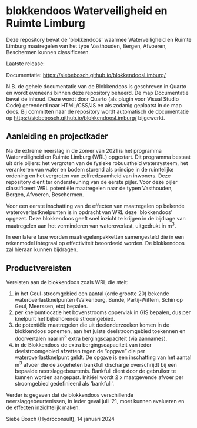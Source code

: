 # blokkendoos Waterveiligheid en Ruimte Limburg
Deze repository bevat de 'blokkendoos' waarmee Waterveiligheid en Ruimte Limburg maatregelen van het type Vasthouden, Bergen, Afvoeren, Beschermen kunnen classificeren.

Laatste release:

Documentatie: https://siebebosch.github.io/blokkendoosLimburg/

N.B. de gehele documentatie van de Blokkendoos is geschreven in Quarto en wordt eveneens binnen deze repository beheerd. De map Documentatie bevat de inhoud. Deze wordt door Quarto (als plugin voor Visual Studio Code) gerenderd naar HTML/CSS/JS en als zodanig geplaatst in de map docs. Bij committen naar de repository wordt automatisch de documentatie op https://siebebosch.github.io/blokkendoosLimburg/ bijgewerkt.

## Aanleiding en projectkader
Na de extreme neerslag in de zomer van 2021 is het programma Waterveiligheid en Ruimte Limburg
(WRL) opgestart. Dit programma bestaat uit drie pijlers: het vergroten van de fysieke robuustheid watersysteem,
het verankeren van water en bodem sturend als principe in de ruimtelijke ordening en het vergroten
van zelfredzaamheid van inwoners. Deze repository dient ter ondersteuning van de eerste pijler. Voor deze pijler classificeert WRL potentiële maatregelen
naar de typen Vasthouden, Bergen, Afvoeren, Beschermen.

Voor een eerste inschatting van de effecten van maatregelen op bekende wateroverlastknelpunten is in opdracht van WRL
deze 'blokkendoos' opgezet. Deze blokkendoos geeft snel inzicht te krijgen in de bijdrage van maatregelen aan het verminderen van wateroverlast, uitgedrukt in m<sup>3</sup>.

In een latere fase worden maatregelenpakketten samengesteld die in een rekenmodel integraal op effectiviteit beoordeeld worden. De blokkendoos zal hieraan kunnen bijdragen.

## Productvereisten
Vereisten aan de blokkendoos zoals WRL die stelt:

1. in het Geul-stroomgebied een aantal (orde grootte 20) bekende wateroverlastknelpunten (Valkenburg, Bunde, Partij-Wittem, Schin op Geul, Meerssen, etc) bepalen.
2. per knelpuntlocatie het bovenstrooms oppervlak in GIS bepalen, dus per knelpunt het bijbehorende stroomgebied.
3. de potentiële maatregelen die uit deelonderzoeken komen in de blokkendoos opnemen, aan het juiste deelstroomgebied toekennen en doorvertalen naar m<sup>3</sup> extra bergingscapaciteit (via aannames).
4. in de Blokkendoos de extra bergingscapaciteit van ieder deelstroomgebied afzetten tegen de “opgave” die per wateroverlastknelpunt geldt. De opgave is een inschatting van het aantal m<sup>3</sup> afvoer die de zogeheten bankfull discharge overschrijdt bij een bepaalde neerslaggebeurtenis. Bankfull dient door de gebruiker te kunnen worden aangepast. Initiëel wordt 2 x maatgevende afvoer per stroomgebied gedefinieerd als 'bankfull'.

Verder is gegeven dat de blokkendoos verschillende neerslaggebeurtenissen, in ieder geval juli '21, moet kunnen evalueren en de effecten inzichtelijk maken.

Siebe Bosch (Hydroconsult), 14 januari 2024


